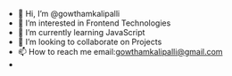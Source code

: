 - 👋 Hi, I’m @gowthamkalipalli
- 👀 I’m interested in Frontend Technologies
- 🌱 I’m currently learning JavaScript
- 💞️ I’m looking to collaborate on Projects
- 📫 How to reach me email:gowthamkalipalli@gmail.com
- 

<!---
gowthamkalipalli/gowthamkalipalli is a ✨ special ✨ repository because its `README.md` (this file) appears on your GitHub profile.
You can click the Preview link to take a look at your changes.
--->
